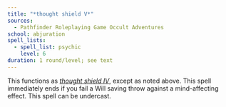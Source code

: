 ```yaml
---
title: "*thought shield V*"
sources:
  - Pathfinder Roleplaying Game Occult Adventures
school: abjuration
spell_lists:
  - spell_list: psychic
    level: 6
duration: 1 round/level; see text
---
```


This functions as [*thought shield IV*](/spells/thought-shield-iv), except as noted above. This spell immediately ends if you fail a Will saving throw against a mind-affecting effect. This spell can be undercast.

